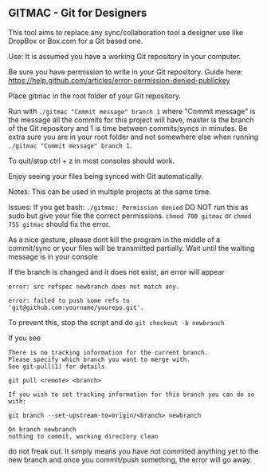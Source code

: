 GITMAC - Git for Designers
---------

This tool aims to replace any sync/collaboration tool a designer use like DropBox or Box.com for a Git based one.

Use: 
It is assumed you have a working Git repository in your computer.

Be sure you have permission to write in your Git repository. Guide here: https://help.github.com/articles/error-permission-denied-publickey

Place gitmac in the root folder of your Git repository.

Run with ```./gitmac "Commit message" branch 1``` where "Commit message" is the message all the commits for this project will have, master is the branch of the Git repository and 1 is time between commits/syncs in minutes. Be extra sure you are in your root folder and not somewhere else when running ```./gitmac "Commit message" branch 1```.

To quit/stop ctrl + z in most consoles should work.

Enjoy seeing your files being synced with Git automatically.

Notes:
This can be used in multiple projects at the same time.

Issues:
If you get bash: ```./gitmac: Permission denied``` DO NOT run this as sudo but give your file the correct permissions. 
```chmod 700 gitmac``` or ```chmod 755 gitmac``` should fix the error.

As a nice gesture, please dont kill the program in the middle of a commit/sync or your files will be transmitted partially. Wait until the waiting message is in your console

If the branch is changed and it does not exist, an error will appear 

	error: src refspec newbranch does not match any.

	error: failed to push some refs to 'git@github.com:yourname/yourepo.git'. 

To prevent this, stop the script and do ```git checkout -b newbranch```

If you see 

	There is no tracking information for the current branch.
	Please specify which branch you want to merge with.
	See git-pull(1) for details

    git pull <remote> <branch>

	If you wish to set tracking information for this branch you can do so with:

    git branch --set-upstream-to=origin/<branch> newbranch

	On branch newbranch
	nothing to commit, working directory clean
do not freak out. It simply means you have not commited anything yet to the new branch and once you commit/push something, the error will go away.

